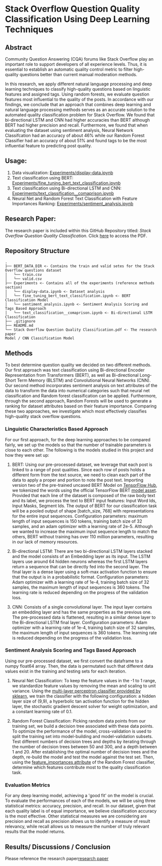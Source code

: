 # Stack Overflow Question Quality Classification Using Deep Learning Techniques
## Abstract
Community Question Answering (CQA) forums like Stack Overflow play an important role to support developers of all experience levels. Thus, it is essential to establish an automatic quality control metric to filter high-quality questions better than current manual moderation methods.  

In this research, we apply different natural language processing and deep learning techniques to classify high-quality questions based on linguistic features and assigned tags. Using random forests, we evaluate question features most influential to the quality of the posts. In accordance with our findings, we conclude that an approach that combines deep learning and natural language processing methods serves as an accurate solution to the automated quality classification problem for Stack Overflow. We found that bi-directional LSTM and CNN had higher accuracies than BERT although BERT had higher precision and recall. Furthermore, we found that when evaluating the dataset using sentiment analysis, Neural Network Classifcation had an accuracy of about 46\% while our Random Forest Classifier had an accuracy of about 51\% and found tags to be the most influential feature to predicting post quality.
## Usage:
1. Data visualization: [Experiments/display-data.ipynb](https://github.com/cindylay/cs159-final-proj/blob/main/Experiments/display-data.ipynb)
2. Text classification using BERT: [Experiments/fine_tuning_bert_text_classification.ipynb](https://github.com/cindylay/cs159-final-proj/blob/main/Experiments/fine_tuning_bert_text_classification.ipynb)
3. Text classification using Bi-directional LSTM and CNN: [Experiments/text_classification__comaprison.ipynb](https://github.com/cindylay/cs159-final-proj/blob/main/Experiments/text_classification__comaprison.ipynb)
4. Neural Net and Random Forest Text Classification with Feature Importances Ranking: [Experiments/sentiment_analysis.ipynb](https://github.com/cindylay/cs159-final-proj/blob/main/Experiments/sentiment_analysis.ipynb)
## Research Paper:
The research paper is included within this GitHub Repository titled: *Stack Overflow Question Quality Classification*. Click [here](https://github.com/cindylay/cs159-final-proj/blob/main/Stack%20Overflow%20Question%20Quality%20Classification.pdf) to access the PDF.
## Repository Structure
```
.
├── BERT_DATA_DIR <- Contains the train and valid setes for the Stack Overflow questions dataset
│   └── train.csv
│   └── valid.csv
├── Experiments <- Contains all of the experiments (reference methods section)
│   └── display-data.ipynb <- Dataset analysis
│   └── fine_tuning_bert_text_classification.ipynb <- BERT Classification Model
│   └── sentiment_analysis.ipynb <- Sentiment Analysis Scoring and Tags Based Approach
│   └── text_classification__comaprison.ipynb <- Bi-directional LSTM Classification
├── .gitignore 
├── README.md
└── Stack Overflow Question Quality Classification.pdf <- The research paper
Model / CNN Classification Model
```
## Methods
To best determine question quality we decided on two different methods. Our first approach was text classification using Bi-directional Encoder Representation from Transformers (BERT), as well as Bi-directional Long-Short Term Memory (BLSTM) and Convolutional Neural Networks (CNN). Our second method incorporates sentiment analysis on text attributes of the data to transform the data into numerical categories such that neural net classification and Random forest classification can be applied. Furthermore, through the second approach, Random Forests will be used to generate a ranking for dataset attributes based on their feature importance. Comparing these two approaches, we investigate which most effectively classifies high-quality stack overflow questions.
### Linguistic Characteristics Based Approach
For our first approach, for the deep learning approaches to be compared fairly, we set up the models so that the number of trainable parameters is close to each other. The following is the models studied in this project and how they were set up:

1. BERT: Using our pre-processed dataset, we leverage that each post is linked to a range of post qualities. Since each row of posts holds a different form from the text source, we need to clean each part of the data to apply a proper <start> and <end> portion to note the post text. Importing version two of the pre-trained uncased BERT Model on [TensorFlow Hub](https://tfhub.dev/tensorflow/bert_en_uncased_L-12_H-768_A-12/2), we tokenized the words using the official TensorFlow BERT [model asset](https://github.com/tensorflow/models/tree/master/official/nlp/bert). Provided that each line of the dataset is composed of the raw body text and its label, we process the text to BERT input features: Input Word Ids, Input Masks, Segment Ids. The output of BERT for our classification task will be a pooled output of shape [batch\_size, 768] with representations for the entire input sequences. Configuration parameters: maximum length of input sequences is 150 tokens, training batch size of 32 samples, and an adam optimizer with a learning rate of 2e-5. Although we wanted to increase the maximum input sequence length to match the others, BERT without training has over 110 million parameters, resulting in our lack of memory resources.

2. Bi-directional LSTM: There are two bi-directional LSTM layers stacked and the model consists of an Embedding layer as its input. The LSTM layers use around 64 hidden neurons whereas the first LSTM layers return a sequence that can be directly fed into the second layer. The final layer is a dense layer using a soft-max activation function to ensure that the output is in a probabilistic format. Configuration parameters: Adam optimizer with a learning rate of 1e-4, training batch size of 32 samples, the maximum length of input sequences is 360 tokens. The learning rate is reduced depending on the progress of the validation loss.

3. CNN: Consists of a single convolutional layer. The input layer contains an embedding layer and has the same properties as the previous one. The pre-processed data is flattened, resulting in a similar dense layer to the Bi-directional LSTM final layer. Configuration parameters: Adam optimizer with a learning rate of 1e-4, training batch size of 32 samples, the maximum length of input sequences is 360 tokens. The learning rate is reduced depending on the progress of the validation loss.
### Sentiment Analysis Scoring and Tags Based Approach

Using our pre-processed dataset, we first convert the dataframe to a numpy float64 array. Then, the data is permutated such that different data values exist in the training and testing sets for each iteration. 

1. Neural Net Classification: To keep the feature values in the -1 to 1 range, we standardize feature values by removing the mean and scaling to unit variance. Using the [multi-layer perceptron classifier provided by sklearn](https://scikit-learn.org/stable/modules/generated/sklearn.neural_network.MLPClassifier.html), we train the classifier with the following configuration: a hidden layer size of (9,9), a hyperbolic tan activation function for the hidden layer, the stochastic gradient descent solver for weight optimization, and a constant learning rate of 0.1. 

2. Random Forest Classification: Picking random data points from our training set, we build a decision tree associated with these data points. To optimize the performance of the model, cross-validation is used to split the training set into model-building and model-validation subsets. Test different numbers of decision trees and depths by iterating through the number of decision trees between 50 and 300, and a depth between 1 and 20. After establishing the optimal number of decision trees and the depth, re-build the model and test the model against the test set. Then, using the [feature_importances attribute](https://scikit-learn.org/stable/auto_examples/ensemble/plot_forest_importances.html) of the Random Forest classifier, determine which features contribute most to the quality classification task. 
### Evaluation Metrics
For any deep learning model, achieving a 'good fit' on the model is crucial. To evaluate the performances of each of the models, we will be using three statistical metrics: accuracy, precision, and recall. In our dataset, given that each quality label is of equal importance, we believe classification accuracy is the most effective. Other statistical measures we are considering are precision and recall as precision allows us to identify a measure of result relevancy, while recall allows us to measure the number of truly relevant results that the model returns.

## Results/ Discussions / Conclusion
Please reference the research paper[research paper](https://github.com/cindylay/cs159-final-proj/blob/main/Stack%20Overflow%20Question%20Quality%20Classification.pdf) 
